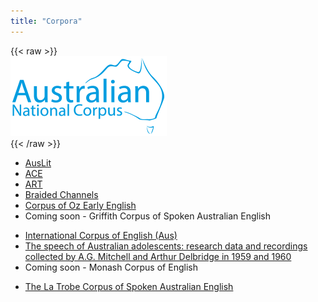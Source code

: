 ```yaml
---
title: "Corpora"
---
```

{{< raw >}}
<br/>
<img src="/ausnc-logo_250px.png" title="AusNC Logo" class="home_image"/>
<br/>
{{< /raw >}}
- [AusLit](https://data.ldaca.edu.au/collection?id=arcp%3A%2F%2Fname%2CAustLit&_crateId=arcp%3A%2F%2Fname%2CAustLit)
- [ACE](https://data.ldaca.edu.au/collection?id=arcp://name,australian-corpus-of-english&_crateId=arcp%3A%2F%2Fname%2Caustralian-corpus-of-english)
- [ART](https://data.ldaca.edu.au/collection?id=arcp%3A%2F%2Fname%2Caustralian-radio-talkback&_crateId=arcp%3A%2F%2Fname%2Caustralian-radio-talkback)
- [Braided Channels](https://data.ldaca.edu.au/collection?id=arcp%3A%2F%2Fname%2Cbraided-channels&_crateId=arcp%3A%2F%2Fname%2Cbraided-channels)
- [Corpus of Oz Early English](https://data.ldaca.edu.au/collection?id=arcp%3A%2F%2Fname%2Ccorpus-of-oz-early-english&_crateId=arcp%3A%2F%2Fname%2Ccorpus-of-oz-early-english)
- Coming soon - Griffith Corpus of Spoken Australian English
<!-- - [Griffith Corpus of Spoken Australian English](https://ausnc.org.au/corpora/gcsause) -->
- [International Corpus of English (Aus)](https://data.ldaca.edu.au/collection?id=arcp://name,international-corpus-of-english-australia&_crateId=arcp%3A%2F%2Fname%2Cinternational-corpus-of-english-australia)
- [The speech of Australian adolescents: research data and recordings collected by A.G. Mitchell and Arthur Delbridge in 1959 and 1960](https://data.ldaca.edu.au/collection?id=arcp%3A%2F%2Fname%2Cdoi10.25910%252Fjkwy-wk76&_crateId=arcp%3A%2F%2Fname%2Cdoi10.25910%252Fjkwy-wk76)
- Coming soon - Monash Corpus of English
<!-- - [Monash Corpus of English](https://ausnc.org.au/corpora/monash) -->
- [The La Trobe Corpus of Spoken Australian English](https://data.ldaca.edu.au/collection?id=arcp://name,the-la-trobe-corpus-of-spoken-australian-english&_crateId=arcp%3A%2F%2Fname%2Cthe-la-trobe-corpus-of-spoken-australian-english)